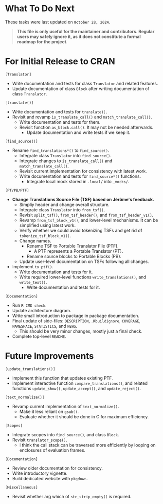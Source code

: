 # What To Do Next

These tasks were last updated on `October 28, 2024`.

> **This file is only useful for the maintainer and contributors.
> Regular users may safely ignore it, as it does not constitute a formal
> roadmap for the project.**

# For Initial Release to CRAN

`[Translator]`
- Write documentation and tests for class `Translator` and related features.
- Update documentation of class `Block` after writing documentation of class
  `Translator`.

`[translate()]`
- Write documentation and tests for `translate()`.
- Revisit and revamp `is_translate_call()` and `match_translate_call()`.
  - Write documentation and tests for them.
  - Revisit function `as_block.call()`. It may not be needed afterwards.
    - Update documentation and write tests if we keep it.

`[find_source()]`
- Rename `find_translations*()` to `find_source()`.
  - Integrate class `Translator` into `find_source()`.
  - Integrate changes to `is_translate_call()` and `match_translate_call()`.
  - Revisit current implementation for consistency with latest work.
  - Write documentation and tests for `find_source*()` functions.
    - Integrate local mock stored in `.local/` into `_mocks/`.

`[PT/PB/PTF]`
- **Change Translations Source File (TSF) based on Jérôme's feedback.**
  - Simpliy header and change overall structure.
  - Integrate class `Translator` into `from_tsf()`.
  - Revisit `split_tsf()`, `from_tsf_header()`, and `from_tsf_header_v1()`.
  - Revamp `from_tsf_block_v1()`, and lower-level mechanisms. It can be
    simplified using latest work.
  - Verify whether we could avoid tokenizing TSFs and get rid of
    `tokenize_tsf_block_v1()`.
  - Change names.
    - Rename TSF to Portable Translator File (PTF).
      - A PTF represents a Portable Translator (PT).
    - Rename source blocks to Portable Blocks (PB).
  - Update user-level documentation on TSFs following all changes.
- Implement `to_ptf()`.
  - Write documentation and tests for it.
  - Write required lower-level functions `write_translations()`, and
    `write_text()`.
    - Write documentation and tests for it.

`[Documentation]`
- Run `R CMD check`.
- Update architecture diagram.
- Write small introduction to package in package documentation.
- Final update of side-files: `DESCRIPTION`, `.Rbuildignore`, `COVERAGE`,
  `NAMESPACE`, `STATISTICS`, and `NEWS`.
  - This should be very minor changes, mostly just a final check.
- Complete top-level `README`.

# Future Improvements

`[update_translations()]`
- Implement this function that updates existing PTF.
- Implement interactive function `compare_translations()`, and related
  functions `update_show()`, `update_accept()`, and `update_reject()`.

`[text_normalize()]`
- Revamp current implementation of `text_normalize()`.
  - Make it less reliant on `gsub()`.
  - Evaluate whether it should be done in C for maximum efficiency.

`[Scopes]`
- Integrate scopes into `find_source()`, and class `Block`.
- Revisit `translator_scope()`.
  - I think the call stack can be traversed more efficiently by looping
    on enclosures of evaluation frames.

`[Documentation]`
- Review older documentation for consistency.
- Write introductory vignette.
- Build dedicated website with `pkgdown`.

`[Miscellaneous]`
- Revisit whether arg which of `str_strip_empty()` is required.

